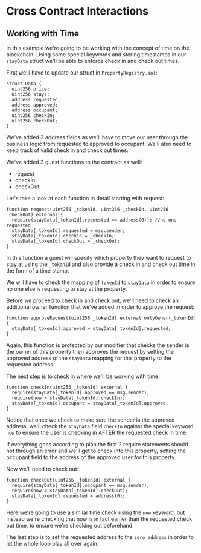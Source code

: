 

# Cross Contract Interactions

## Working with Time

In this example we're going to be working with the concept of time on the blockchain. Using some special keywords and storing timestamps in our `stayData` struct we'll be able to enforce check in and check out times.

First we'll have to update our struct in `PropertyRegistry.sol`:
```
struct Data {
  uint256 price;
  uint256 stays;
  address requested;
  address approved;
  address occupant;
  uint256 checkIn;
  uint256 checkOut;
}
```
We've added 3 address fields as we'll have to move our user through the business logic from requested to approved to occupant. We'll also need to keep track of valid check in and check out times.

We've added 3 guest functions to the contract as well:
* request
* checkIn
* checkOut

Let's take a look at each function in detail starting with request:
```
function request(uint256 _tokenId, uint256 _checkIn, uint256 _checkOut) external {
  require(stayData[_tokenId].requested == address(0)); //no one requested
  stayData[_tokenId].requested = msg.sender;
  stayData[_tokenId].checkIn = _checkIn;
  stayData[_tokenId].checkOut = _checkOut;
}
```
In this function a guest will specify which property they want to request to stay at using the `_tokenId` and also provide a check in and check out time in the form of a time stamp.

We will have to check the mapping of `tokenId` to `stayData` in order to ensure no one else is requesting to stay at the property.

Before we proceed to check in and check out, we'll need to check an additional owner function that we've added in order to approve the request:
```
function approveRequest(uint256 _tokenId) external onlyOwner(_tokenId) {
  stayData[_tokenId].approved = stayData[_tokenId].requested;
}
```
Again, this function is protected by our modifier that checks the sender is the owner of this property then approves the request by setting the approved address of the `stayData` mapping for this property to the requested address.

The next step is to check in where we'll be working with time.
```
function checkIn(uint256 _tokenId) external {
  require(stayData[_tokenId].approved == msg.sender);
  require(now > stayData[_tokenId].checkIn);
  stayData[_tokenId].occupant = stayData[_tokenId].approved;
}
```
Notice that once we check to make sure the sender is the approved address, we'll check the `stayData` field `checkIn` against the special keyword `now` to ensure the user is checking in AFTER the requested check in time.

If everything goes according to plan the first 2 require statements should not through an error and we'll get to check into this property, setting the occupant field to the address of the approved user for this property.

Now we'll need to check out:
```
function checkOut(uint256 _tokenId) external {
  require(stayData[_tokenId].occupant == msg.sender);
  require(now < stayData[_tokenId].checkOut);
  stayData[_tokenId].requested = address(0);
}
```
Here we're going to use a similar time check using the `now` keyword, but instead we're checking that now is in fact earlier than the requested check out time, to ensure we're checking out beforehand.

The last step is to set the requested address to the `zero address` in order to let the whole loop play all over again.
